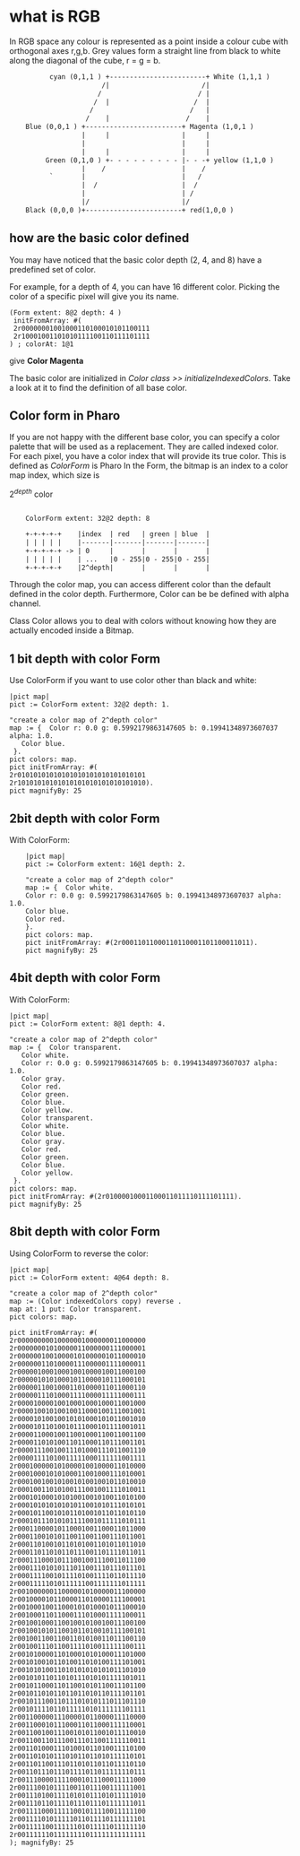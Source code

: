 # what is RGB

In RGB space any colour is represented as a point inside a colour cube with
orthogonal axes r,g,b. Grey values form a straight line from black to white
along the diagonal of the cube, r = g = b.

```txt
          cyan (0,1,1 ) +------------------------+ White (1,1,1 )
                       /|                       /|
                      /                        / |
                     /  |                     /  |
                    /                        /   |
                   /    |                   /    |
    Blue (0,0,1 ) +------------------------+ Magenta (1,0,1 )
                  |     |                  |     |
                  |                        |     |
                  |     |                  |     |
         Green (0,1,0 ) +- - - - - - - - - |- - -+ yellow (1,1,0 )
                  |    /                   |    /
          `       |                        |   /
                  |  /                     |  /
                  |                        | /
                  |/                       |/
    Black (0,0,0 )+------------------------+ red(1,0,0 )
```

## how are the basic color defined

You may have noticed that the basic color depth (2, 4, and 8) have a predefined set
of color.

For example, for a depth of 4, you can have 16 different color. Picking the
color of a specific pixel will give you its name.

```smallalk
(Form extent: 8@2 depth: 4 )
 initFromArray: #(
 2r00000001001000110100010101100111
 2r10001001101010111100110111101111
) ; colorAt: 1@1
```

give **Color Magenta**

The basic color are initialized in *Color class >> initializeIndexedColors*.
Take a look at it to find the definition of all base color.

## Color form in Pharo

If you are not happy with the different base color, you can specify a color palette
that will be used as a replacement. They are called indexed color. For each pixel,
 you have a color index that will provide its true color. This is defined as *ColorForm* is Pharo 
In the Form, the bitmap is an index to a color map index, which size is

$2^{depth}$ color

```smalltalk

    ColorForm extent: 32@2 depth: 8
```

```txt
    +-+-+-+-+    |index  | red   | green | blue  |
    | | | | |    |-------|-------|-------|-------|
    +-+-+-+-+ -> | 0     |       |       |       |
    | | | | |    | ...   |0 - 255|0 - 255|0 - 255|
    +-+-+-+-+    |2^depth|       |       |       |
```

Through the color map, you can access different color than the default defined
in the color depth. Furthermore, Color can be be defined with alpha channel.

Class Color allows you to deal with colors without knowing how they
are actually encoded inside a Bitmap.

## 1 bit depth with color Form

Use ColorForm if you want to use color other than black and white:

```smalltalk
|pict map|
pict := ColorForm extent: 32@2 depth: 1.

"create a color map of 2^depth color"
map := {  Color r: 0.0 g: 0.5992179863147605 b: 0.19941348973607037 alpha: 1.0. 
   Color blue. 
 }.
pict colors: map.
pict initFromArray: #(
2r01010101010101010101010101010101
2r10101010101010101010101010101010).
pict magnifyBy: 25
```

## 2bit depth with color Form

With ColorForm:

```smalltalk
    |pict map|
    pict := ColorForm extent: 16@1 depth: 2.

    "create a color map of 2^depth color"
    map := {  Color white. 
    Color r: 0.0 g: 0.5992179863147605 b: 0.19941348973607037 alpha: 1.0.
    Color blue.
    Color red.
    }.
    pict colors: map.
    pict initFromArray: #(2r00011011000110110001101100011011).
    pict magnifyBy: 25
```

## 4bit depth with color Form

With ColorForm:

```smalltalk
|pict map|
pict := ColorForm extent: 8@1 depth: 4.

"create a color map of 2^depth color"
map := {  Color transparent. 
   Color white. 
   Color r: 0.0 g: 0.5992179863147605 b: 0.19941348973607037 alpha: 1.0.
   Color gray.
   Color red.
   Color green.
   Color blue.
   Color yellow.
   Color transparent. 
   Color white. 
   Color blue.
   Color gray.
   Color red.
   Color green.
   Color blue.
   Color yellow. 
 }.
pict colors: map.
pict initFromArray: #(2r01000010001100011011110111101111).
pict magnifyBy: 25
```

## 8bit depth with color Form

Using ColorForm to reverse the color:

```smalltalk
|pict map|
pict := ColorForm extent: 4@64 depth: 8.

"create a color map of 2^depth color"
map := (Color indexedColors copy) reverse .
map at: 1 put: Color transparent.
pict colors: map.

pict initFromArray: #( 
2r00000000010000001000000011000000
2r00000001010000011000000111000001
2r00000010010000101000001011000010
2r00000011010000111000001111000011
2r00000100010001001000010011000100
2r00000101010001011000010111000101
2r00000110010001101000011011000110
2r00000111010001111000011111000111
2r00001000010010001000100011001000
2r00001001010010011000100111001001
2r00001010010010101000101011001010
2r00001011010010111000101111001011
2r00001100010011001000110011001100
2r00001101010011011000110111001101
2r00001110010011101000111011001110
2r00001111010011111000111111001111
2r00010000010100001001000011010000
2r00010001010100011001000111010001
2r00010010010100101001001011010010
2r00010011010100111001001111010011
2r00010100010101001001010011010100
2r00010101010101011001010111010101
2r00010110010101101001011011010110
2r00010111010101111001011111010111
2r00011000010110001001100011011000
2r00011001010110011001100111011001
2r00011010010110101001101011011010
2r00011011010110111001101111011011
2r00011100010111001001110011011100
2r00011101010111011001110111011101
2r00011110010111101001111011011110
2r00011111010111111001111111011111
2r00100000011000001010000011100000
2r00100001011000011010000111100001
2r00100010011000101010001011100010
2r00100011011000111010001111100011
2r00100100011001001010010011100100
2r00100101011001011010010111100101
2r00100110011001101010011011100110
2r00100111011001111010011111100111
2r00101000011010001010100011101000
2r00101001011010011010100111101001
2r00101010011010101010101011101010
2r00101011011010111010101111101011
2r00101100011011001010110011101100
2r00101101011011011010110111101101
2r00101110011011101010111011101110
2r00101111011011111010111111101111
2r00110000011100001011000011110000
2r00110001011100011011000111110001
2r00110010011100101011001011110010
2r00110011011100111011001111110011
2r00110100011101001011010011110100
2r00110101011101011011010111110101
2r00110110011101101011011011110110
2r00110111011101111011011111110111
2r00111000011110001011100011111000
2r00111001011110011011100111111001
2r00111010011110101011101011111010
2r00111011011110111011101111111011
2r00111100011111001011110011111100
2r00111101011111011011110111111101
2r00111110011111101011111011111110
2r00111111011111111011111111111111
); magnifyBy: 25
```
